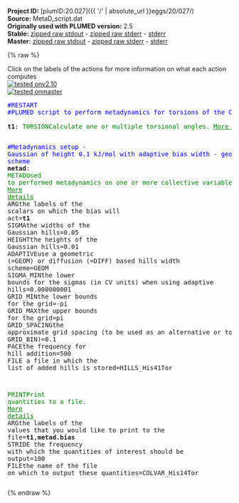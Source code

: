 **Project ID:** [plumID:20.027]({{ '/' | absolute_url }}eggs/20/027/)  
**Source:** MetaD_script.dat  
**Originally used with PLUMED version:** 2.5  
**Stable:** [zipped raw stdout](MetaD_script.dat.plumed.stdout.txt.zip) - [zipped raw stderr](MetaD_script.dat.plumed.stderr.txt.zip) - [stderr](MetaD_script.dat.plumed.stderr)  
**Master:** [zipped raw stdout](MetaD_script.dat.plumed_master.stdout.txt.zip) - [zipped raw stderr](MetaD_script.dat.plumed_master.stderr.txt.zip) - [stderr](MetaD_script.dat.plumed_master.stderr)  

{% raw %}
<div class="plumedpreheader">
<div class="headerInfo" id="value_details_data/MetaD_script.dat"> Click on the labels of the actions for more information on what each action computes </div>
<div class="containerBadge">
<div class="headerBadge"><a href="MetaD_script.dat.plumed.stderr"><img src="https://img.shields.io/badge/v2.10-passing-green.svg" alt="tested onv2.10" /></a></div>
<div class="headerBadge"><a href="MetaD_script.dat.plumed_master.stderr"><img src="https://img.shields.io/badge/master-passing-green.svg" alt="tested onmaster" /></a></div>
</div>
</div>
<pre class="plumedlisting">
<span style="color:blue" class="comment">#RESTART</span>
<span style="color:blue" class="comment">#PLUMED script to perform metadynamics for torsions of the CA-CB-CG-CD2 dihedral angle of His41 in SARS-CoV-1/CoV-2 MPro</span>
<br/><b name="data/MetaD_script.datt1" onclick='showPath("data/MetaD_script.dat","data/MetaD_script.datt1","data/MetaD_script.datt1","brown")'>t1</b>: <span class="plumedtooltip" style="color:green">TORSION<span class="right">Calculate one or multiple torsional angles. <a href="https://www.plumed.org/doc-master/user-doc/html/TORSION" style="color:green">More details</a><i></i></span></span> <span class="plumedtooltip">ATOMS<span class="right">the four atoms involved in the torsional angle<i></i></span></span>=607,609,612,618

<span style="color:blue" class="comment">#Metadynamics setup - Gaussian of height 0.1 kJ/mol with adaptive bias width - geometric scheme</span>
<span style="display:none;" id="data/MetaD_script.datt1">The TORSION action with label <b>t1</b> calculates the following quantities:<table  align="center" frame="void" width="95%" cellpadding="5%"><tr><td width="5%"><b> Quantity </b>  </td><td><b> Description </b> </td></tr><tr><td width="5%">t1.value</td><td>the TORSION involving these atoms</td></tr></table></span><b name="data/MetaD_script.datmetad" onclick='showPath("data/MetaD_script.dat","data/MetaD_script.datmetad","data/MetaD_script.datmetad","brown")'>metad</b>: <span class="plumedtooltip" style="color:green">METAD<span class="right">Used to performed metadynamics on one or more collective variables. <a href="https://www.plumed.org/doc-master/user-doc/html/METAD" style="color:green">More details</a><i></i></span></span> <span class="plumedtooltip">ARG<span class="right">the labels of the scalars on which the bias will act<i></i></span></span>=<b name="data/MetaD_script.datt1">t1</b> <span class="plumedtooltip">SIGMA<span class="right">the widths of the Gaussian hills<i></i></span></span>=0.05 <span class="plumedtooltip">HEIGHT<span class="right">the heights of the Gaussian hills<i></i></span></span>=0.01 <span class="plumedtooltip">ADAPTIVE<span class="right">use a geometric (=GEOM) or diffusion (=DIFF) based hills width scheme<i></i></span></span>=GEOM <span class="plumedtooltip">SIGMA_MIN<span class="right">the lower bounds for the sigmas (in CV units) when using adaptive hills<i></i></span></span>=0.000000001 <span class="plumedtooltip">GRID_MIN<span class="right">the lower bounds for the grid<i></i></span></span>=-pi <span class="plumedtooltip">GRID_MAX<span class="right">the upper bounds for the grid<i></i></span></span>=pi <span class="plumedtooltip">GRID_SPACING<span class="right">the approximate grid spacing (to be used as an alternative or together with GRID_BIN)<i></i></span></span>=0.1 <span class="plumedtooltip">PACE<span class="right">the frequency for hill addition<i></i></span></span>=500 <span class="plumedtooltip">FILE<span class="right"> a file in which the list of added hills is stored<i></i></span></span>=HILLS_His41Tor

<span style="display:none;" id="data/MetaD_script.datmetad">The METAD action with label <b>metad</b> calculates the following quantities:<table  align="center" frame="void" width="95%" cellpadding="5%"><tr><td width="5%"><b> Quantity </b>  </td><td><b> Description </b> </td></tr><tr><td width="5%">metad.bias</td><td>the instantaneous value of the bias potential</td></tr></table></span><span class="plumedtooltip" style="color:green">PRINT<span class="right">Print quantities to a file. <a href="https://www.plumed.org/doc-master/user-doc/html/PRINT" style="color:green">More details</a><i></i></span></span> <span class="plumedtooltip">ARG<span class="right">the labels of the values that you would like to print to the file<i></i></span></span>=<b name="data/MetaD_script.datt1">t1</b>,<b name="data/MetaD_script.datmetad">metad.bias</b> <span class="plumedtooltip">STRIDE<span class="right"> the frequency with which the quantities of interest should be output<i></i></span></span>=100 <span class="plumedtooltip">FILE<span class="right">the name of the file on which to output these quantities<i></i></span></span>=COLVAR_His14Tor
</pre>
{% endraw %}
